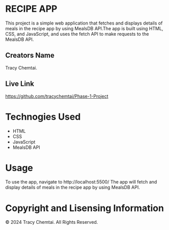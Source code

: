 # RECIPE APP
This project is a simple web application that fetches and displays details of meals in the recipe app by using MealsDB API.The app is built using HTML, CSS, and JavaScript, and uses the fetch API to make requests to the MealsDB API.

## Creators Name
Tracy Chemtai.

## Live Link
https://github.com/tracychemtai/Phase-1-Project

# Technogies Used
* HTML
* CSS
* JavaScript
* MealsDB API

# Usage
To use the app, navigate to http://localhost:5500/ 
The app will fetch and display details of meals in the recipe app by using MealsDB API.

# Copyright and Lisensing Information
&copy; 2024 Tracy Chemtai. All Rights Reserved.


